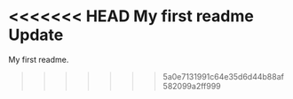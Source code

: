 <<<<<<< HEAD
My first readme
Update
=======
My first readme.

>>>>>>> 5a0e7131991c64e35d6d44b88af582099a2ff999
